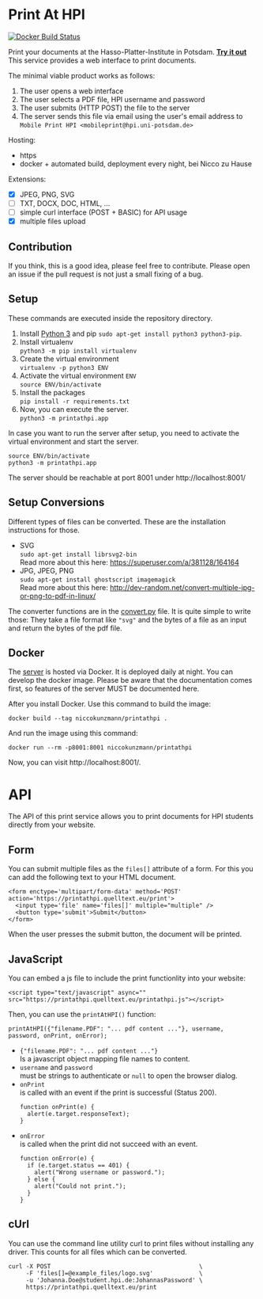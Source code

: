 # Print At HPI

[![Docker Build Status](https://img.shields.io/docker/build/niccokunzmann/printathpi.svg)](https://hub.docker.com/r/niccokunzmann/printathpi/builds/)

Print your documents at the Hasso-Platter-Institute in Potsdam. [**Try it out**][server]
This service provides a web interface to print documents.

The minimal viable product works as follows:

1. The user opens a web interface
2. The user selects a PDF file, HPI username and password
3. The user submits (HTTP POST) the file to the server
4. The server sends this file via email using the user's email address to `Mobile Print HPI <mobileprint@hpi.uni-potsdam.de>`

Hosting:
- https
- docker + automated build, deployment every night, bei Nicco zu Hause

Extensions:

- [X] JPEG, PNG, SVG
- [ ] TXT, DOCX, DOC, HTML, ...
- [ ] simple curl interface (POST + BASIC) for API usage
- [X] multiple files upload

Contribution
------------

If you think, this is a good idea, please feel free to contribute.
Please open an issue if the pull request is not just a small fixing of a bug.

Setup
-----

These commands are executed inside the repository directory.

1. Install [Python 3][py] and pip
   `sudo apt-get install python3 python3-pip`.
2. Install virtualenv  
   `python3 -m pip install virtualenv`
3. Create the virtual environment  
   `virtualenv -p python3 ENV`
4. Activate the virtual environment `ENV`  
   `source ENV/bin/activate`
5. Install the packages  
   `pip install -r requirements.txt`
6. Now, you can execute the server.  
   `python3 -m printathpi.app`

In case you want to run the server after setup,
you need to activate the virtual environment and start the server.

```
source ENV/bin/activate
python3 -m printathpi.app
```

The server should be reachable at port 8001 under http://localhost:8001/

Setup Conversions
-----------------

Different types of files can be converted.
These are the installation instructions for those.

- SVG  
  `sudo apt-get install librsvg2-bin`  
  Read more about this here: https://superuser.com/a/381128/164164
- JPG, JPEG, PNG  
  `sudo apt-get install ghostscript imagemagick`  
  Read more about this here: http://dev-random.net/convert-multiple-jpg-or-png-to-pdf-in-linux/

The converter functions are in the [convert.py][convert] file.
It is quite simple to write those: They take a file format like `"svg"` and the bytes of a
file as an input and return the bytes of the pdf file.

Docker
------

The [server][server] is hosted via Docker.
It is deployed daily at night.
You can develop the docker image.
Please be aware that the documentation comes first, so features
of the server MUST be documented here.

After you install Docker.
Use this command to build the image:

```
docker build --tag niccokunzmann/printathpi .
```

And run the image using this command:

```
docker run --rm -p8001:8001 niccokunzmann/printathpi
```

Now, you can visit http://localhost:8001/.

API
===

The API of this print service allows you to print documents for HPI students directly from
your website.

Form
----

You can submit multiple files as the `files[]` attribute of a form.
For this you can add the following text to your HTML document.

    <form enctype='multipart/form-data' method='POST' action='https://printathpi.quelltext.eu/print'> 
      <input type='file' name='files[]' multiple="multiple" />
      <button type='submit'>Submit</button>
    </form>
    
When the user presses the submit button, the document will be printed.

JavaScript
----------

You can embed a js file to include the print functionlity into your website:

    <script type="text/javascript" async="" src="https://printathpi.quelltext.eu/printathpi.js"></script>

Then, you can use the `printAtHPI()` function:

    printAtHPI({"filename.PDF": "... pdf content ..."}, username, password, onPrint, onError);

- `{"filename.PDF": "... pdf content ..."}`  
  Is a javascript object mapping file names to content.
- `username` and `password`  
  must be strings to authenticate or `null` to open the browser dialog.
- `onPrint`  
  is called with an event if the print is successful (Status 200).
  ```
  function onPrint(e) {
    alert(e.target.responseText);
  }
  ```
- `onError`  
  is called when the print did not succeed with an event.
  ```
  function onError(e) {
    if (e.target.status == 401) {
      alert("Wrong username or password.");
    } else {
      alert("Could not print.");
    }
  }
  ```

cUrl
----

You can use the command line utility curl to print files without installing any driver.
This counts for all files which can be converted.

```
curl -X POST                                          \
     -F 'files[]=@example_files/logo.svg'             \
     -u 'Johanna.Doe@student.hpi.de:JohannasPassword' \
     https://printathpi.quelltext.eu/print
```




[py]: https://www.python.org/
[server]: https://printathpi.quelltext.eu
[convert]: https://github.com/niccokunzmann/printathpi/blob/master/printathpi/convert.py


